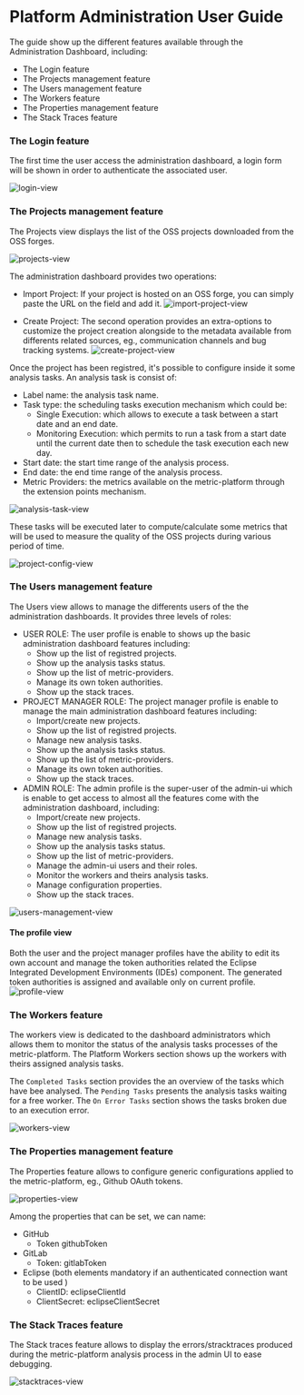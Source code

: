 # Platform Administration User Guide
The guide show up the different features available through the Administration Dashboard, including:
* The Login feature
* The Projects management feature
* The Users management feature
* The Workers feature
* The Properties management feature
* The Stack Traces feature

### The Login feature
The first time the user access the administration dashboard, a login form will be shown in order to authenticate the associated user.

![login-view](./screenshots/login-view.png)

### The Projects management feature
The Projects view displays the list of the OSS projects downloaded from the OSS forges.

![projects-view](./screenshots/projects-view.png)

The administration dashboard provides two operations:
* Import Project: 
If your project is hosted on an OSS forge, you can simply paste the URL on the field and add it.
![import-project-view](./screenshots/import-project-view.png)

* Create Project:
The second operation provides an extra-options to customize the project creation alongside to the metadata available from differents related sources, eg., communication channels and bug tracking systems.
![create-project-view](./screenshots/create-project-view.png)

Once the project has been registred, it's possible to configure inside it some analysis tasks. An analysis task is consist of:
* Label name: the analysis task name.
* Task type: the scheduling tasks execution mechanism which could be:
  * Single Execution: which allows to execute
 a task between a start date and an end date.
  * Monitoring Execution: which permits to run a task from a start date until the current date then to schedule the task execution each new day.
* Start date: the start time range of the analysis process.
* End date: the end time range of the analysis process.
* Metric Providers: the metrics available on the metric-platform through the extension points mechanism.

![analysis-task-view](./screenshots/analysis-task-view.png)

These tasks will be executed later to compute/calculate some metrics that will be used to measure the quality of the OSS projects during various period of time.

![project-config-view](./screenshots/project-config-view.png)

### The Users management feature
The Users view allows to manage the differents users of the the administration dashboards. It provides three levels of roles:

* USER ROLE: The user profile is enable to shows up the basic administration dashboard features including:
  * Show up the list of registred projects.
  * Show up the analysis tasks status.
  * Show up the list of metric-providers.
  * Manage its own token authorities.
  * Show up the stack traces.
* PROJECT MANAGER ROLE: The project manager profile is enable to manage the main administration dashboard features including:
  * Import/create new projects.
  * Show up the list of registred projects.
  * Manage new analysis tasks.
  * Show up the analysis tasks status.
  * Show up the list of metric-providers.
  * Manage its own token authorities.
  * Show up the stack traces.
* ADMIN ROLE: The admin profile is the super-user of the admin-ui which is enable to get access to almost all the features come with the administration dashboard, including:
  * Import/create new projects.
  * Show up the list of registred projects.
  * Manage new analysis tasks.
  * Show up the analysis tasks status.
  * Show up the list of metric-providers.
  * Manage the admin-ui users and their roles.
  * Monitor the workers and theirs analysis tasks.
  * Manage configuration properties.
  * Show up the stack traces.

![users-management-view](./screenshots/users-management-view.png)

#### The profile view
Both the user and the project manager profiles have the ability to edit its own account and manage the token authorities related the Eclipse Integrated Development Environments (IDEs) component. The generated token authorities is assigned and available only on current profile.
![profile-view](./screenshots/profile-view.png)

### The Workers feature
The workers view is dedicated to the dashboard administrators which allows them to monitor the status of the analysis tasks processes of the metric-platform. The Platform Workers section shows up the workers with theirs assigned analysis tasks.

The `Completed Tasks` section provides the an overview of the tasks which have bee analysed. The `Pending Tasks` presents the analysis tasks waiting for a free worker. The `On Error Tasks` section shows the tasks broken due to an execution error.

![workers-view](./screenshots/workers-view.png)

### The Properties management feature
The Properties feature allows to configure generic configurations applied to the metric-platform, eg., Github OAuth tokens.

![properties-view](./screenshots/properties-view.png)

Among the properties that can be set, we can name:
* GitHub
   * Token githubToken
* GitLab
   * Token: gitlabToken
* Eclipse (both elements mandatory if an authenticated connection want to be used )
   * ClientID: eclipseClientId
   * ClientSecret: eclipseClientSecret

### The Stack Traces feature
The Stack traces feature allows to display the errors/stracktraces produced during the metric-platform analysis process in the admin UI to ease debugging.

![stacktraces-view](./screenshots/stacktraces-view.png)

